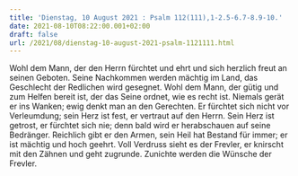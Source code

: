 ```yaml
---
title: 'Dienstag, 10 August 2021 : Psalm 112(111),1-2.5-6.7-8.9-10.'
date: 2021-08-10T08:22:00.001+02:00
draft: false
url: /2021/08/dienstag-10-august-2021-psalm-1121111.html
---
```


Wohl dem Mann, der den Herrn fürchtet und ehrt und sich herzlich freut an seinen Geboten. Seine Nachkommen werden mächtig im Land, das Geschlecht der Redlichen wird gesegnet. Wohl dem Mann, der gütig und zum Helfen bereit ist, der das Seine ordnet, wie es recht ist. Niemals gerät er ins Wanken; ewig denkt man an den Gerechten. Er fürchtet sich nicht vor Verleumdung; sein Herz ist fest, er vertraut auf den Herrn. Sein Herz ist getrost, er fürchtet sich nie; denn bald wird er herabschauen auf seine Bedränger. Reichlich gibt er den Armen, sein Heil hat Bestand für immer; er ist mächtig und hoch geehrt. Voll Verdruss sieht es der Frevler, er knirscht mit den Zähnen und geht zugrunde. Zunichte werden die Wünsche der Frevler.